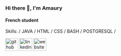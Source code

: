 ### Hi there 👋, I'm Amaury
#### French student

Skills: / JAVA / HTML / CSS / BASH / POSTGRESQL / 



[<img src='https://cdn.jsdelivr.net/npm/simple-icons@3.0.1/icons/github.svg' alt='github' height='40'>](https://github.com/AMSTAGU)  [<img src='https://cdn.jsdelivr.net/npm/simple-icons@3.0.1/icons/linkedin.svg' alt='linkedin' height='40'>](https://www.linkedin.com/in/amaury-gau-3a5863257/)  [<img src='https://cdn.jsdelivr.net/npm/simple-icons@3.0.1/icons/icloud.svg' alt='website' height='40'>](https://amstagu.github.io/Portfolio-2023-2024/html/index.html)  

